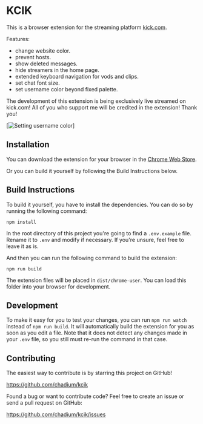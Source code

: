 # KCIK

This is a browser extension for the streaming platform [kick.com](https://kick.com).

Features:
- change website color.
- prevent hosts.
- show deleted messages.
- hide streamers in the home page.
- extended keyboard navigation for vods and clips.
- set chat font size.
- set username color beyond fixed palette.

The development of this extension is being exclusively live streamed on kick.com! All of you who support me will be credited in the extension! Thank you!

[![Setting username color](https://lh3.googleusercontent.com/Pu3UMiARvVYgKN5Kx94BO712L2Q9gMIGXTpBZudRYsP4wHYcTL1tqhoD1fuzJFFeBjqsSq3FzFH-3p1MXQzUJkb7vg=w640-h400-e365-rj-sc0x00ffffff)]


## Installation

You can download the extension for your browser in the [Chrome Web Store](https://chrome.google.com/webstore/detail/kcik/gjhhdbbkhppoflbcoigffpphhmkffbcf).

Or you can build it yourself by following the Build Instructions below.


## Build Instructions

To build it yourself, you have to install the dependencies. You can do so by running the following command:

```
npm install
```

In the root directory of this project you're going to find a `.env.example` file. Rename it to `.env` and modify if necessary. If you're unsure, feel free to leave it as is.

And then you can run the following command to build the extension:

```
npm run build
```

The extension files will be placed in `dist/chrome-user`. You can load this folder into your browser for development.


## Development

To make it easy for you to test your changes, you can run `npm run watch` instead of `npm run build`. It will automatically build the extension for you as soon as you edit a file. Note that it does not detect any changes made in your `.env` file, so you still must re-run the command in that case.


## Contributing

The easiest way to contribute is by starring this project on GitHub!

https://github.com/chadium/kcik

Found a bug or want to contribute code? Feel free to create an issue or send a pull request on GitHub:

https://github.com/chadium/kcik/issues
